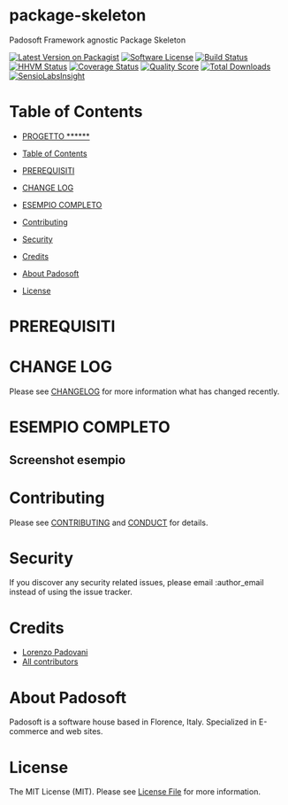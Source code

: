 # package-skeleton
Padosoft Framework agnostic Package Skeleton


[![Latest Version on Packagist][ico-version]][link-packagist]
[![Software License][ico-license]](LICENSE.md)
[![Build Status][ico-travis]][link-travis]
[![HHVM Status][ico-hhvm-status]][link-hhvm-status]
[![Coverage Status][ico-scrutinizer]][link-scrutinizer]
[![Quality Score][ico-code-quality]][link-code-quality]
[![Total Downloads][ico-downloads]][link-downloads]
[![SensioLabsInsight][ico-sensiolab]][link-sensiolab]



Table of Contents
=================

  * [PROGETTO ******](#progetto-******)
  * [Table of Contents](#table-of-contents)
  * [PREREQUISITI](#prerequisiti)

  * [CHANGE LOG](#change-log)

  * [ESEMPIO COMPLETO](#esempio-completo)

  * [Contributing](#contributing)
  * [Security](#security)
  * [Credits](#credits)
  * [About Padosoft](#about-padosoft)
  * [License](#license)
  
# PREREQUISITI

# CHANGE LOG

Please see [CHANGELOG](CHANGELOG.md) for more information what has changed recently.

# ESEMPIO COMPLETO

## Screenshot esempio


# Contributing

Please see [CONTRIBUTING](CONTRIBUTING.md) and [CONDUCT](CONDUCT.md) for details.

# Security

If you discover any security related issues, please email :author_email instead of using the issue tracker.

# Credits

- [Lorenzo Padovani](https://github.com/lopadova)
- [All contributors](https://github.com/thephpleague/skeleton/contributors)

# About Padosoft
Padosoft is a software house based in Florence, Italy. Specialized in E-commerce and web sites.

# License

The MIT License (MIT). Please see [License File](LICENSE.md) for more information.

[ico-version]: https://img.shields.io/packagist/v/padosoft/@@@package.svg?style=flat-square
[ico-license]: https://img.shields.io/badge/license-MIT-brightgreen.svg?style=flat-square
[ico-travis]: https://img.shields.io/travis/padosoft/@@@package/master.svg?style=flat-square
[ico-scrutinizer]: https://img.shields.io/scrutinizer/coverage/g/padosoft/@@@package.svg?style=flat-square
[ico-code-quality]: https://img.shields.io/scrutinizer/g/padosoft/@@@package.svg?style=flat-square
[ico-downloads]: https://img.shields.io/packagist/dt/padosoft/@@@package.svg?style=flat-square
[ico-sensiolab]: https://insight.sensiolabs.com/projects/******/small.png
[ico-hhvm-status]: http://hhvm.h4cc.de/badge/padosoft/@@@package.svg?style=flat

[link-packagist]: https://packagist.org/packages/padosoft/@@@package
[link-travis]: https://travis-ci.org/padosoft/@@@package
[link-scrutinizer]: https://scrutinizer-ci.com/g/padosoft/@@@package/code-structure
[link-code-quality]: https://scrutinizer-ci.com/g/padosoft/@@@package
[link-downloads]: https://packagist.org/packages/padosoft/@@@package
[link-sensiolab]: https://insight.sensiolabs.com/projects/******
[link-hhvm-status]: http://hhvm.h4cc.de/package/padosoft/@@@package
[link-author]: https://github.com/lopadova
[link-contributors]: ../../contributors

